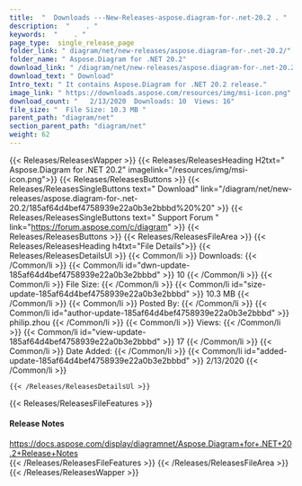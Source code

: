 ```yaml
---
title:  "  Downloads ---New-Releases-aspose.diagram-for-.net-20.2 . " 
description:  "    . " 
keywords:  "    . " 
page_type:  single_release_page
folder_link: " diagram/net/new-releases/aspose.diagram-for-.net-20.2/"
folder_name: " Aspose.Diagram for .NET 20.2"
download_link: " /diagram/net/new-releases/aspose.diagram-for-.net-20.2/185af64d4bef4758939e22a0b3e2bbbd"
download_text: " Download"
Intro_text: " It contains Aspose.Diagram for .NET 20.2 release."
image_link: " https://downloads.aspose.com/resources/img/msi-icon.png"
download_count: "   2/13/2020  Downloads: 10  Views: 16"
file_size: "  File Size: 10.3 MB "
parent_path: "diagram/net"
section_parent_path: "diagram/net"
weight: 62 
---
```


{{< Releases/ReleasesWapper >}}
  {{< Releases/ReleasesHeading H2txt=" Aspose.Diagram for .NET 20.2" imagelink="/resources/img/msi-icon.png">}}
  {{< Releases/ReleasesButtons >}}
    {{< Releases/ReleasesSingleButtons text=" Download" link="/diagram/net/new-releases/aspose.diagram-for-.net-20.2/185af64d4bef4758939e22a0b3e2bbbd%20%20" >}}
    {{< Releases/ReleasesSingleButtons text=" Support Forum " link="https://forum.aspose.com/c/diagram" >}}
  {{< Releases/ReleasesButtons >}}
  {{< Releases/ReleasesFileArea >}}
    {{< Releases/ReleasesHeading h4txt="File Details">}}
    {{< Releases/ReleasesDetailsUl >}}
            {{< Common/li  >}} Downloads: {{< /Common/li >}} 
      {{< Common/li id="dwn-update-185af64d4bef4758939e22a0b3e2bbbd" >}} 10 {{< /Common/li >}} 
      {{< Common/li  >}} File Size: {{< /Common/li >}} 
      {{< Common/li id="size-update-185af64d4bef4758939e22a0b3e2bbbd" >}} 10.3 MB {{< /Common/li >}} 
      {{< Common/li  >}} Posted By: {{< /Common/li >}} 
      {{< Common/li id="author-update-185af64d4bef4758939e22a0b3e2bbbd" >}} philip.zhou {{< /Common/li >}} 
      {{< Common/li  >}} Views: {{< /Common/li >}} 
      {{< Common/li id="view-update-185af64d4bef4758939e22a0b3e2bbbd" >}} 17 {{< /Common/li >}} 
      {{< Common/li  >}} Date Added: {{< /Common/li >}} 
      {{< Common/li id="added-update-185af64d4bef4758939e22a0b3e2bbbd" >}} 2/13/2020 {{< /Common/li >}} 

    {{< /Releases/ReleasesDetailsUl >}}

  {{< Releases/ReleasesFileFeatures >}}
      <h4>Release Notes</h4><div><a href="https://docs.aspose.com/display/diagramnet/Aspose.Diagram+for+.NET+20.2+Release+Notes">https://docs.aspose.com/display/diagramnet/Aspose.Diagram+for+.NET+20.2+Release+Notes</a></div>
  {{< /Releases/ReleasesFileFeatures >}}
 {{< /Releases/ReleasesFileArea >}}
{{< /Releases/ReleasesWapper >}}


